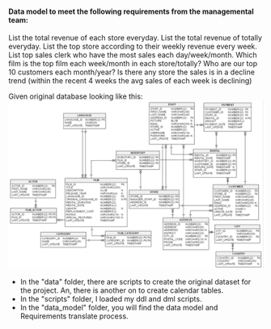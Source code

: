 #### Data model to meet the following requirements from the managemental team:

List the total revenue of each store everyday.
List the total revenue of totally everyday.
List the top store according to their weekly revenue every week.
List top sales clerk who have the most sales each day/week/month.
Which film is the top film each week/month in each store/totally?
Who are our top 10 customers each month/year?
Is there any store the sales is in a decline trend (within the recent 4 weeks the avg sales of each week is declining)

Given original database looking like this:
![pi](data_model/sakila_os_diagram_given.png)

* In the "data" folder, there are scripts to create the original dataset for the project. An, there is another on to create calendar tables.
* In the "scripts" folder, I loaded my ddl and dml scripts.
* In the "data_model" folder, you will find the data model and Requirements translate process.
